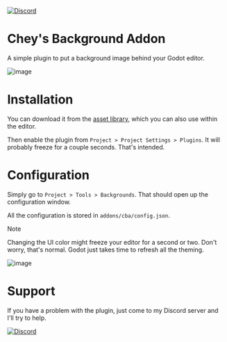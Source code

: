 [![Discord](https://img.shields.io/discord/1146846558508302366.svg?colorB=7289DA&style=for-the-badge&logo=data:image/png;base64,iVBORw0KGgoAAAANSUhEUgAAAHYAAABWAgMAAABnZYq0AAAACVBMVEUAAB38%2FPz%2F%2F%2F%2Bm8P%2F9AAAAAXRSTlMAQObYZgAAAAFiS0dEAIgFHUgAAAAJcEhZcwAACxMAAAsTAQCanBgAAAAHdElNRQfhBxwQJhxy2iqrAAABoElEQVRIx7WWzdGEIAyGgcMeKMESrMJ6rILZCiiBg4eYKr%2Fd1ZAfgXFm98sJfAyGNwno3G9sLucgYGpQ4OGVRxQTREMDZjF7ILSWjoiHo1n%2BE03Aw8p7CNY5IhkYd%2F%2F6MtO3f8BNhR1QWnarCH4tr6myl0cWgUVNcfMcXACP1hKrGMt8wcAyxide7Ymcgqale7hN6846uJCkQxw6GG7h2MH4Czz3cLqD1zHu0VOXMfZjHLoYvsdd0Q7ZvsOkafJ1P4QXxrWFd14wMc60h8JKCbyQvImzlFjyGoZTKzohwWR2UzSONHhYXBQOaKKsySsahwGGDnb%2FiYPJw22sCqzirSULYy1qtHhXGbtgrM0oagBV4XiTJok3GoLoDNH8ooTmBm7ZMsbpFzi2bgPGoXWXME6XT%2BRJ4GLddxJ4PpQy7tmfoU2HPN6cKg%2BledKHBKlF8oNSt5w5g5o8eXhu1IOlpl5kGerDxIVT%2BztzKepulD8utXqpChamkzzuo7xYGk%2FkpSYuviLXun5bzdRf0Krejzqyz7Z3p0I1v2d6HmA07dofmS48njAiuMgAAAAASUVORK5CYII%3D)](https://discord.gg/ZuUWPaSrHa)
# Chey's Background Addon
A simple plugin to put a background image behind your Godot editor.

![image](https://github.com/peachey2k2/cheys-background-addon/assets/100072467/fe1286ab-337e-456c-9a2d-4d7a482f399c)

# Installation
You can download it from the [asset library](https://godotengine.org/asset-library/asset/2933), which you can also use within the editor.

Then enable the plugin from `Project > Project Settings > Plugins`. It will probably freeze for a couple seconds. That's intended. 


# Configuration
Simply go to `Project > Tools > Backgrounds`. That should open up the configuration window.

All the configuration is stored in `addons/cba/config.json`.

> [!NOTE]
> Changing the UI color might freeze your editor for a second or two. Don't worry, that's normal. Godot just takes time to refresh all the theming.

![image](https://github.com/peachey2k2/cheys-background-addon/assets/100072467/c6d28ac6-733e-4112-8511-ceb0f2cc5c5a)

# Support
If you have a problem with the plugin, just come to my Discord server and I'll try to help.

[![Discord](https://discordapp.com/api/guilds/1146846558508302366/widget.png?style=banner3)](https://discord.gg/ZuUWPaSrHa)
